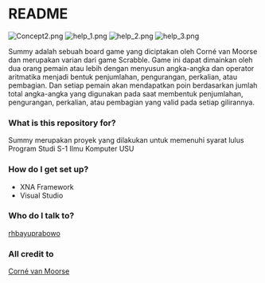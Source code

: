 # README #

![Concept2.png](https://bitbucket.org/repo/GjRnop/images/3082727894-Concept2.png)
![help_1.png](https://bitbucket.org/repo/GjRnop/images/154597749-help_1.png)
![help_2.png](https://bitbucket.org/repo/GjRnop/images/3892901371-help_2.png)
![help_3.png](https://bitbucket.org/repo/GjRnop/images/1962958856-help_3.png)

Summy adalah sebuah board game yang diciptakan oleh Corné van Moorse dan merupakan varian dari game Scrabble. Game ini dapat dimainkan oleh dua orang pemain atau lebih dengan menyusun angka-angka dan operator aritmatika menjadi bentuk penjumlahan, pengurangan, perkalian, atau pembagian. Dan setiap pemain akan mendapatkan poin berdasarkan jumlah total angka-angka yang digunakan pada saat membentuk penjumlahan, pengurangan, perkalian, atau pembagian yang valid pada setiap gilirannya.

### What is this repository for? ###

Summy merupakan proyek yang dilakukan untuk memenuhi syarat lulus Program Studi S-1 Ilmu Komputer USU

### How do I get set up? ###

* XNA Framework
* Visual Studio

### Who do I talk to? ###

[rhbayuprabowo](https://www.linkedin.com/in/rh-bayu-prabowo)


### All credit to ###
[Corné van Moorse](http://www.cwali.nl/summy/summy.htm)